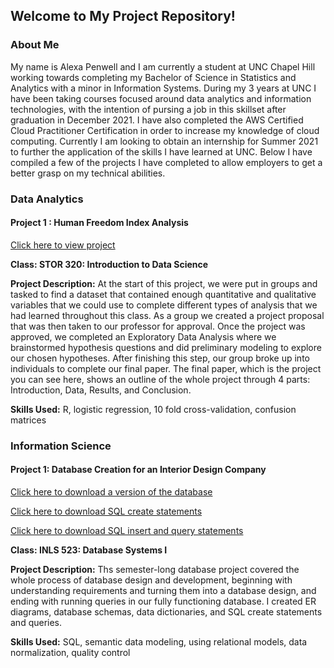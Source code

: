 ## Welcome to My Project Repository!

### About Me
My name is Alexa Penwell and I am currently a student at UNC Chapel Hill working towards completing my Bachelor of Science in Statistics and Analytics with a minor in Information Systems. During my 3 years at UNC I have been taking courses focused around data analytics and information technologies, with the intention of pursing a job in this skillset after graduation in December 2021. I have also completed the AWS Certified Cloud Practitioner Certification in order to increase my knowledge of cloud computing. Currently I am looking to obtain an internship for Summer 2021 to further the application of the skills I have learned at UNC. Below I have compiled a few of the projects I have completed to allow employers to get a better grasp on my technical abilities.

### Data Analytics

#### Project 1 : Human Freedom Index Analysis
<a href="FP.html" title="Data Analytics Final Project">Click here to view project</a>

**Class: STOR 320: Introduction to Data Science**

**Project Description:** At the start of this project, we were put in groups and tasked to find a dataset that contained enough quantitative and qualitative variables that we could use to complete different types of analysis that we had learned throughout this class. As a group we created a project proposal that was then taken to our professor for approval. Once the project was approved, we completed an Exploratory Data Analysis where we brainstormed hypothesis questions and did preliminary modeling to explore our chosen hypotheses. After finishing this step, our group broke up into individuals to complete our final paper. The final paper, which is the project you can see here, shows an outline of the whole project through 4 parts: Introduction, Data, Results, and Conclusion.

**Skills Used:** R, logistic regression, 10 fold cross-validation, confusion matrices

### Information Science

#### Project 1: Database Creation for an Interior Design Company
<a href="apenwell-P3v2.db" title="Database Creation Project">Click here to download a version of the database</a>

<a href="apenwell-create.sql" title="Database Creation Project SQL Create Statements">Click here to download SQL create statements</a>

<a href="P3.sql" title="Database Creation Project SQL Statements">Click here to download SQL insert and query statements</a>

**Class: INLS 523: Database Systems I**

**Project Description:** Ths semester-long database project covered the whole process of database design and development, beginning with understanding requirements and turning them into a database design, and ending with running queries in our fully functioning database. I created ER diagrams, database schemas, data dictionaries, and SQL create statements and queries.

**Skills Used:** SQL, semantic data modeling, using relational models, data normalization, quality control
